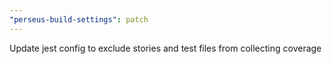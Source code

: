 ```yaml
---
"perseus-build-settings": patch
---
```


Update jest config to exclude stories and test files from collecting coverage
